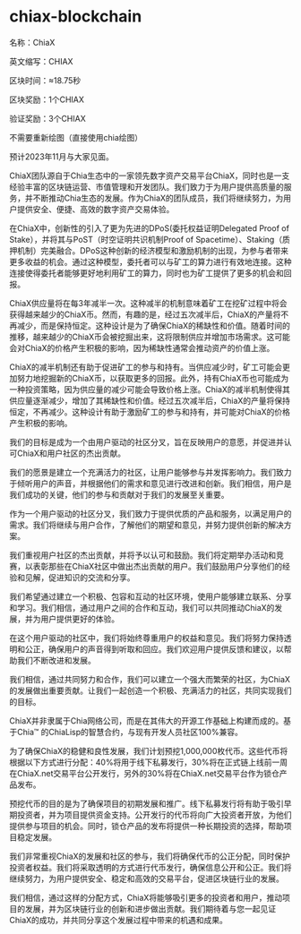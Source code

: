 # chiax-blockchain
名称：ChiaX

英文缩写：CHIAX

区块时间：≈18.75秒

区块奖励：1个CHIAX

验证奖励：3个CHIAX

不需要重新绘图（直接使用chia绘图）

预计2023年11月与大家见面。

ChiaX团队源自于Chia生态中的一家领先数字资产交易平台ChiaX，同时也是一支经验丰富的区块链运营、市值管理和开发团队。我们致力于为用户提供高质量的服务，并不断推动Chia生态的发展。作为ChiaX的团队成员，我们将继续努力，为用户提供安全、便捷、高效的数字资产交易体验。

在ChiaX中，创新性的引入了更为先进的DPoS(委托权益证明Delegated Proof of Stake），并将其与PoST（时空证明共识机制Proof of Spacetime）、Staking（质押机制）完美融合。DPoS这种创新的经济模型和激励机制的出现，为参与者带来更多收益的机会。通过这种模型，委托者可以与矿工的算力进行有效地连接。这种连接使得委托者能够更好地利用矿工的算力，同时也为矿工提供了更多的机会和回报。

ChiaX供应量将在每3年减半一次。这种减半的机制意味着矿工在挖矿过程中将会获得越来越少的ChiaX币。然而，有趣的是，经过五次减半后，ChiaX的产量将不再减少，而是保持恒定。这种设计是为了确保ChiaX的稀缺性和价值。随着时间的推移，越来越少的ChiaX币会被挖掘出来，这将限制供应并增加市场需求。这可能会对ChiaX的价格产生积极的影响，因为稀缺性通常会推动资产的价值上涨。

ChiaX的减半机制还有助于促进矿工的参与和持有。当供应减少时，矿工可能会更加努力地挖掘新的ChiaX币，以获取更多的回报。此外，持有ChiaX币也可能成为一种投资策略，因为供应量的减少可能会导致价格上涨。ChiaX的减半机制使得其供应量逐渐减少，增加了其稀缺性和价值。经过五次减半后，ChiaX的产量将保持恒定，不再减少。这种设计有助于激励矿工的参与和持有，并可能对ChiaX的价格产生积极的影响。

我们的目标是成为一个由用户驱动的社区分叉，旨在反映用户的意愿，并促进并认可ChiaX和用户社区的杰出贡献。

我们的愿景是建立一个充满活力的社区，让用户能够参与并发挥影响力。我们致力于倾听用户的声音，并根据他们的需求和意见进行改进和创新。我们相信，用户是我们成功的关键，他们的参与和贡献对于我们的发展至关重要。

作为一个用户驱动的社区分叉，我们致力于提供优质的产品和服务，以满足用户的需求。我们将继续与用户合作，了解他们的期望和意见，并努力提供创新的解决方案。

我们重视用户社区的杰出贡献，并将予以认可和鼓励。我们将定期举办活动和竞赛，以表彰那些在ChiaX社区中做出杰出贡献的用户。我们鼓励用户分享他们的经验和见解，促进知识的交流和分享。

我们希望通过建立一个积极、包容和互动的社区环境，使用户能够建立联系、分享和学习。我们相信，通过用户之间的合作和互动，我们可以共同推动ChiaX的发展，并为用户提供更好的体验。

在这个用户驱动的社区中，我们将始终尊重用户的权益和意见。我们将努力保持透明和公正，确保用户的声音得到听取和回应。我们欢迎用户提供反馈和建议，以帮助我们不断改进和发展。

我们相信，通过共同努力和合作，我们可以建立一个强大而繁荣的社区，为ChiaX的发展做出重要贡献。让我们一起创造一个积极、充满活力的社区，共同实现我们的目标。

ChiaX并非隶属于Chia网络公司，而是在其伟大的开源工作基础上构建而成的。基于Chia™ 的ChiaLisp的智慧合约，与现有开发人员社区100%兼容。

为了确保ChiaX的稳健和良性发展，我们计划预挖1,000,000枚代币。这些代币将根据以下方式进行分配：40%将用于线下私募发行，30%将在正式链上线前一周在ChiaX.net交易平台公开发行，另外的30%将在ChiaX.net交易平台作为锁仓产品发布。

预挖代币的目的是为了确保项目的初期发展和推广。线下私募发行将有助于吸引早期投资者，并为项目提供资金支持。公开发行的代币将向广大投资者开放，为他们提供参与项目的机会。同时，锁仓产品的发布将提供一种长期投资的选择，帮助项目稳定发展。

我们非常重视ChiaX的发展和社区的参与，我们将确保代币的公正分配，同时保护投资者权益。我们将采取透明的方式进行代币发行，确保信息公开和公正。我们将继续努力，为用户提供安全、稳定和高效的交易平台，促进区块链行业的发展。

我们相信，通过这样的分配方式，ChiaX将能够吸引更多的投资者和用户，推动项目的发展，并为区块链行业的创新和进步做出贡献。我们期待着与您一起见证ChiaX的成功，并共同分享这个发展过程中带来的机遇和成果。
